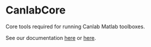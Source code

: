 CanlabCore
==========

Core tools required for running Canlab Matlab toolboxes.

See our documentation <a href = "http://canlab.github.io/CanlabCore">here</a> or <a href = "http://wagerlab.colorado.edu/wiki/doku.php/help/fmri_tools_documentation">here</a>.

